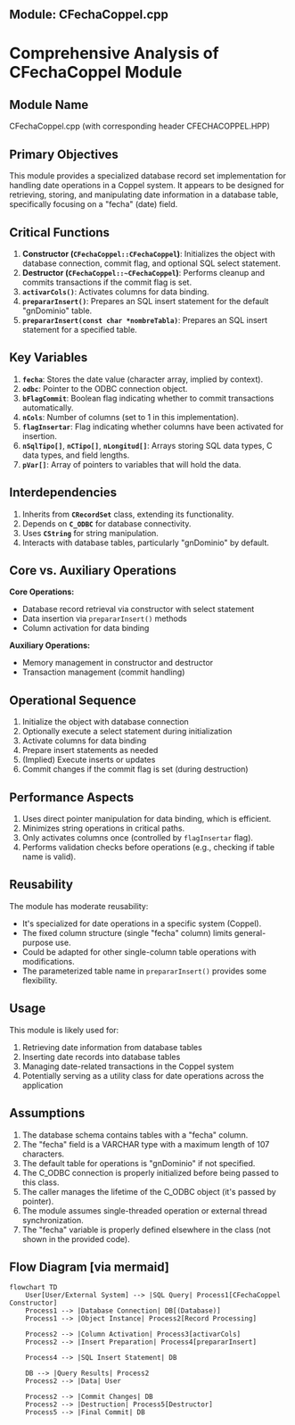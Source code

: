## Module: CFechaCoppel.cpp
# Comprehensive Analysis of CFechaCoppel Module

## Module Name
CFechaCoppel.cpp (with corresponding header CFECHACOPPEL.HPP)

## Primary Objectives
This module provides a specialized database record set implementation for handling date operations in a Coppel system. It appears to be designed for retrieving, storing, and manipulating date information in a database table, specifically focusing on a "fecha" (date) field.

## Critical Functions
1. **Constructor (`CFechaCoppel::CFechaCoppel`)**: Initializes the object with database connection, commit flag, and optional SQL select statement.
2. **Destructor (`CFechaCoppel::~CFechaCoppel`)**: Performs cleanup and commits transactions if the commit flag is set.
3. **`activarCols()`**: Activates columns for data binding.
4. **`prepararInsert()`**: Prepares an SQL insert statement for the default "gnDominio" table.
5. **`prepararInsert(const char *nombreTabla)`**: Prepares an SQL insert statement for a specified table.

## Key Variables
1. **`fecha`**: Stores the date value (character array, implied by context).
2. **`odbc`**: Pointer to the ODBC connection object.
3. **`bFlagCommit`**: Boolean flag indicating whether to commit transactions automatically.
4. **`nCols`**: Number of columns (set to 1 in this implementation).
5. **`flagInsertar`**: Flag indicating whether columns have been activated for insertion.
6. **`nSqlTipo[]`**, **`nCTipo[]`**, **`nLongitud[]`**: Arrays storing SQL data types, C data types, and field lengths.
7. **`pVar[]`**: Array of pointers to variables that will hold the data.

## Interdependencies
1. Inherits from **`CRecordSet`** class, extending its functionality.
2. Depends on **`C_ODBC`** for database connectivity.
3. Uses **`CString`** for string manipulation.
4. Interacts with database tables, particularly "gnDominio" by default.

## Core vs. Auxiliary Operations
**Core Operations:**
- Database record retrieval via constructor with select statement
- Data insertion via `prepararInsert()` methods
- Column activation for data binding

**Auxiliary Operations:**
- Memory management in constructor and destructor
- Transaction management (commit handling)

## Operational Sequence
1. Initialize the object with database connection
2. Optionally execute a select statement during initialization
3. Activate columns for data binding
4. Prepare insert statements as needed
5. (Implied) Execute inserts or updates
6. Commit changes if the commit flag is set (during destruction)

## Performance Aspects
1. Uses direct pointer manipulation for data binding, which is efficient.
2. Minimizes string operations in critical paths.
3. Only activates columns once (controlled by `flagInsertar` flag).
4. Performs validation checks before operations (e.g., checking if table name is valid).

## Reusability
The module has moderate reusability:
- It's specialized for date operations in a specific system (Coppel).
- The fixed column structure (single "fecha" column) limits general-purpose use.
- Could be adapted for other single-column table operations with modifications.
- The parameterized table name in `prepararInsert()` provides some flexibility.

## Usage
This module is likely used for:
1. Retrieving date information from database tables
2. Inserting date records into database tables
3. Managing date-related transactions in the Coppel system
4. Potentially serving as a utility class for date operations across the application

## Assumptions
1. The database schema contains tables with a "fecha" column.
2. The "fecha" field is a VARCHAR type with a maximum length of 107 characters.
3. The default table for operations is "gnDominio" if not specified.
4. The C_ODBC connection is properly initialized before being passed to this class.
5. The caller manages the lifetime of the C_ODBC object (it's passed by pointer).
6. The module assumes single-threaded operation or external thread synchronization.
7. The "fecha" variable is properly defined elsewhere in the class (not shown in the provided code).
## Flow Diagram [via mermaid]
```mermaid
flowchart TD
    User[User/External System] --> |SQL Query| Process1[CFechaCoppel Constructor]
    Process1 --> |Database Connection| DB[(Database)]
    Process1 --> |Object Instance| Process2[Record Processing]
    
    Process2 --> |Column Activation| Process3[activarCols]
    Process2 --> |Insert Preparation| Process4[prepararInsert]
    
    Process4 --> |SQL Insert Statement| DB
    
    DB --> |Query Results| Process2
    Process2 --> |Data| User
    
    Process2 --> |Commit Changes| DB
    Process2 --> |Destruction| Process5[Destructor]
    Process5 --> |Final Commit| DB
```
